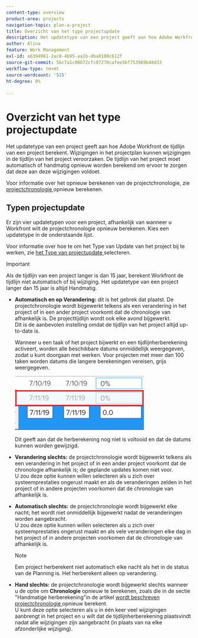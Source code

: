 ```yaml
---
content-type: overview
product-area: projects
navigation-topic: plan-a-project
title: Overzicht van het type projectupdate
description: Het updatetype van een project geeft aan hoe Adobe Workfront de tijdlijn van een project berekent. Wijzigingen in het projectplan kunnen wijzigingen in de tijdlijn van het project veroorzaken. De tijdlijn van het project moet automatisch of handmatig opnieuw worden berekend om ervoor te zorgen dat deze aan deze wijzigingen voldoet.
author: Alina
feature: Work Management
exl-id: a6394961-2ac8-4b95-aa1b-dba8108c612f
source-git-commit: 5bc7a1c00b72cfc07270cafee5bf753989b48d33
workflow-type: tm+mt
source-wordcount: '515'
ht-degree: 0%

---
```


# Overzicht van het type projectupdate

Het updatetype van een project geeft aan hoe Adobe Workfront de tijdlijn van een project berekent. Wijzigingen in het projectplan kunnen wijzigingen in de tijdlijn van het project veroorzaken. De tijdlijn van het project moet automatisch of handmatig opnieuw worden berekend om ervoor te zorgen dat deze aan deze wijzigingen voldoet.

Voor informatie over het opnieuw berekenen van de projectchronologie, zie [ projectchronologie ](../../../manage-work/projects/manage-projects/recalculate-project-timeline.md) opnieuw berekenen.

## Typen projectupdate

Er zijn vier updatetypen voor een project, afhankelijk van wanneer u Workfront wilt de projectchronologie opnieuw berekenen. Kies een updatetype in de onderstaande lijst.

Voor informatie over hoe te om het Type van Update van het project bij te werken, zie [ het Type van projectupdate ](../../../manage-work/projects/manage-projects/select-project-update-type.md) selecteren.

>[!IMPORTANT]
>
>Als de tijdlijn van een project langer is dan 15 jaar, berekent Workfront de tijdlijn niet automatisch of bij wijziging. Het updatetype van een project langer dan 15 jaar is altijd Handmatig.

* **Automatisch en op Verandering:** dit is het gebrek dat plaatst. De projectchronologie wordt bijgewerkt telkens als een verandering in het project of in een ander project voorkomt dat de chronologie van afhankelijk is. De projecttijdlijn wordt ook elke avond bijgewerkt. \
  Dit is de aanbevolen instelling omdat de tijdlijn van het project altijd up-to-date is.

  Wanneer u een taak of het project bijwerkt en een tijdlijnherberekening activeert, worden alle beschikbare datums onmiddellijk weergegeven, zodat u kunt doorgaan met werken. Voor projecten met meer dan 100 taken worden datums die langere berekeningen vereisen, grijs weergegeven.

  ![](assets/dates-dimmed-when-insline-editing-350x146.png)

  Dit geeft aan dat de herberekening nog niet is voltooid en dat de datums kunnen worden gewijzigd.

* **Verandering slechts:** de projectchronologie wordt bijgewerkt telkens als een verandering in het project of in een ander project voorkomt dat de chronologie afhankelijk is; de geplande updates komen niet voor.\
  U zou deze optie kunnen willen selecteren als u zich over systeemprestaties ongerust maakt en als de veranderingen zelden in het project of in andere projecten voorkomen dat de chronologie van afhankelijk is.

* **Automatisch slechts:** de projectchronologie wordt bijgewerkt elke nacht; het wordt niet onmiddellijk bijgewerkt nadat de veranderingen worden aangebracht.\
  U zou deze optie kunnen willen selecteren als u zich over systeemprestaties ongerust maakt en als vele veranderingen elke dag in het project of in andere projecten voorkomen dat de chronologie van afhankelijk is.

  >[!NOTE]
  >
  >Een project herberekent niet automatisch elke nacht als het in de status van de Planning is. Het herberekent alleen op verandering.

* **Hand slechts:** de projectchronologie wordt bijgewerkt slechts wanneer u de optie om **Chronologie** opnieuw te berekenen, zoals die in de sectie &quot;Handmatige herberekening&quot;in de artikel [ wordt beschreven projectchronologie ](../../../manage-work/projects/manage-projects/recalculate-project-timeline.md) opnieuw berekent.\
  U kunt deze optie selecteren als u in één keer veel wijzigingen aanbrengt in het project en u wilt dat de tijdlijnherberekening plaatsvindt nadat alle wijzigingen zijn aangebracht (in plaats van na elke afzonderlijke wijziging).
